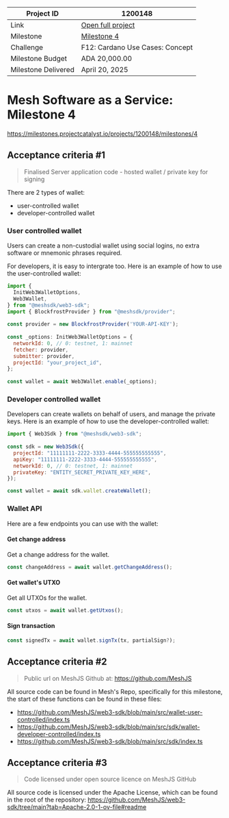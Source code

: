 |Project ID|1200148|
|-----------|-------------|
|Link|[Open full project](https://projectcatalyst.io/funds/12/f12-cardano-use-cases-concept/mesh-software-as-a-service)|
|Milestone|[Milestone 4](https://milestones.projectcatalyst.io/projects/1200148/milestones/4)
|Challenge|F12: Cardano Use Cases: Concept|
|Milestone Budget|ADA 20,000.00|
|Milestone Delivered|April 20, 2025|

# Mesh Software as a Service: Milestone 4
https://milestones.projectcatalyst.io/projects/1200148/milestones/4

## Acceptance criteria #1

> Finalised Server application code - hosted wallet / private key for signing

There are 2 types of wallet:
- user-controlled wallet
- developer-controlled wallet

### User controlled wallet
Users can create a non-custodial wallet using social logins, no extra software or mnemonic phrases required.

For developers, it is easy to intergrate too. Here is an example of how to use the user-controlled wallet:

```javascript
import {
  InitWeb3WalletOptions,
  Web3Wallet,
} from "@meshsdk/web3-sdk";
import { BlockfrostProvider } from "@meshsdk/provider";
 
const provider = new BlockfrostProvider('YOUR-API-KEY');
 
const _options: InitWeb3WalletOptions = {
  networkId: 0, // 0: testnet, 1: mainnet
  fetcher: provider,
  submitter: provider,
  projectId: "your_project_id",
};
 
const wallet = await Web3Wallet.enable(_options);
```

### Developer controlled wallet

Developers can create wallets on behalf of users, and manage the private keys. Here is an example of how to use the developer-controlled wallet:

```javascript
import { Web3Sdk } from "@meshsdk/web3-sdk";
 
const sdk = new Web3Sdk({
  projectId: "11111111-2222-3333-4444-555555555555",
  apiKey: "11111111-2222-3333-4444-555555555555",
  networkId: 0, // 0: testnet, 1: mainnet
  privateKey: "ENTITY_SECRET_PRIVATE_KEY_HERE",
});

const wallet = await sdk.wallet.createWallet();
```

### Wallet API

Here are a few endpoints you can use with the wallet:

#### Get change address

Get a change address for the wallet.

```javascript
const changeAddress = await wallet.getChangeAddress();
```

#### Get wallet's UTXO

Get all UTXOs for the wallet.

```javascript
const utxos = await wallet.getUtxos();
```

#### Sign transaction

```javascript
const signedTx = await wallet.signTx(tx, partialSign?);
```

## Acceptance criteria #2

> Public url on MeshJS Github at: https://github.com/MeshJS 

All source code can be found in Mesh's Repo, specifically for this milestone, the start of these functions can be found in these files:
- https://github.com/MeshJS/web3-sdk/blob/main/src/wallet-user-controlled/index.ts
- https://github.com/MeshJS/web3-sdk/blob/main/src/sdk/wallet-developer-controlled/index.ts
- https://github.com/MeshJS/web3-sdk/blob/main/src/sdk/index.ts

## Acceptance criteria #3

> Code licensed under open source licence on MeshJS GitHub

All source code is licensed under the Apache License, which can be found in the root of the repository: https://github.com/MeshJS/web3-sdk/tree/main?tab=Apache-2.0-1-ov-file#readme
